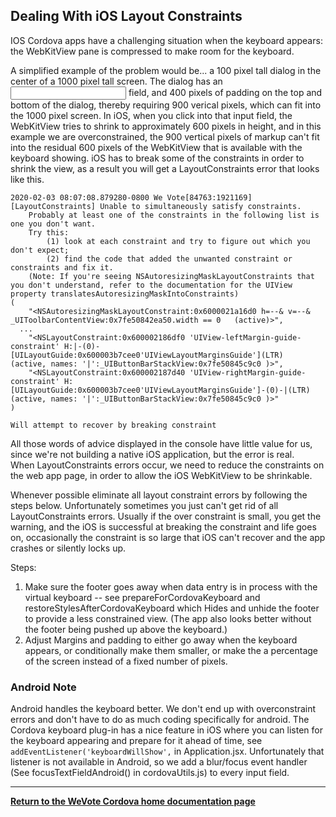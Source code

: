 ## Dealing With iOS Layout Constraints

IOS Cordova apps have a challenging situation when the keyboard appears: the WebKitView pane is compressed to make room for the keyboard.

A simplified example of the problem would be... a 100 pixel tall dialog in the center of a 1000 pixel tall screen. 
The dialog has an <input /> field, and 400 pixels of padding on the top and bottom of the dialog, thereby requiring 900 verical pixels, 
which can fit into the 1000 pixel screen. In iOS, when you click into that input field, the WebKitView tries to shrink to 
approximately 600 pixels in height, and in this example we are overconstrained, the 900 vertical pixels of markup 
can't fit into the residual 600 pixels of the WebKitView that is available with the keyboard showing. iOS has to break 
some of the constraints in order to shrink the view, as a result you will get a LayoutConstraints error that looks like this.

```
2020-02-03 08:07:08.879280-0800 We Vote[84763:1921169] [LayoutConstraints] Unable to simultaneously satisfy constraints.
	Probably at least one of the constraints in the following list is one you don't want. 
	Try this: 
		(1) look at each constraint and try to figure out which you don't expect; 
		(2) find the code that added the unwanted constraint or constraints and fix it. 
	(Note: If you're seeing NSAutoresizingMaskLayoutConstraints that you don't understand, refer to the documentation for the UIView property translatesAutoresizingMaskIntoConstraints) 
(
    "<NSAutoresizingMaskLayoutConstraint:0x6000021a16d0 h=--& v=--& _UIToolbarContentView:0x7fe50842ea50.width == 0   (active)>",
  ...
    "<NSLayoutConstraint:0x600002186df0 'UIView-leftMargin-guide-constraint' H:|-(0)-[UILayoutGuide:0x600003b7cee0'UIViewLayoutMarginsGuide'](LTR)   (active, names: '|':_UIButtonBarStackView:0x7fe50845c9c0 )>",
    "<NSLayoutConstraint:0x600002187d40 'UIView-rightMargin-guide-constraint' H:[UILayoutGuide:0x600003b7cee0'UIViewLayoutMarginsGuide']-(0)-|(LTR)   (active, names: '|':_UIButtonBarStackView:0x7fe50845c9c0 )>"
)

Will attempt to recover by breaking constraint 
```

All those words of advice displayed in the console have little value for us, since we're not building a native iOS application, but the error is real.  
When LayoutConstraints errors occur, we need to reduce the constraints on the web app page, in order to allow the iOS WebKitView to be 
shrinkable.

Whenever possible eliminate all layout constraint errors by following the steps below.  Unfortunately sometimes you just can't 
get rid of all LayoutConstraints errors. Usually if the over constraint is small, you get the warning, and  the iOS is successful
at breaking the constraint and life goes on, occasionally the constraint is so large that iOS can't recover and the app crashes or silently locks up.

Steps:

1)  Make sure the footer goes away when data entry is in process with the virtual keyboard -- see prepareForCordovaKeyboard and restoreStylesAfterCordovaKeyboard
which Hides and unhide the footer to provide a less constrained view. (The app also looks better without the footer being pushed up above the keyboard.)
2)  Adjust Margins and padding to either go away when the keyboard appears, or conditionally make them smaller, or make the a percentage of the screen instead of a fixed number of pixels. 

### Android Note 
Android handles the keyboard better. We don't end up with overconstraint errors and don't have to do as much coding specifically for android.
The Cordova keyboard plug-in has a nice feature in iOS where you can listen for the keyboard appearing and prepare for it ahead of time, see `addEventListener('keyboardWillShow',` 
 in Application.jsx. Unfortunately that listener is not available in Android, so we add a blur/focus event handler
(See focusTextFieldAndroid() in cordovaUtils.js) to every input field.

-------
**[Return to the WeVote Cordova home documentation page ](/README.md)**

